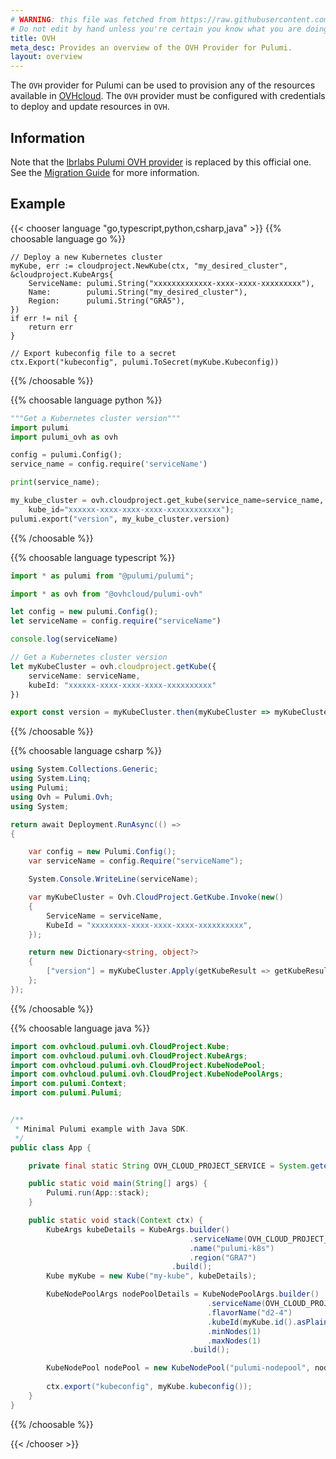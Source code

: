 ```yaml
---
# WARNING: this file was fetched from https://raw.githubusercontent.com/ovh/pulumi-ovh/v1.6.0/docs/_index.md
# Do not edit by hand unless you're certain you know what you are doing!
title: OVH
meta_desc: Provides an overview of the OVH Provider for Pulumi.
layout: overview
---
```


The `OVH` provider for Pulumi can be used to provision any of the resources available in [OVHcloud](https://www.ovhcloud.com/fr/).
The `OVH` provider must be configured with credentials to deploy and update resources in `OVH`.

## Information

Note that the [lbrlabs Pulumi OVH provider](https://github.com/lbrlabs/pulumi-ovh) is replaced by this official one. See the
[Migration Guide](https://github.com/ovh/pulumi-ovh/blob/main/docs/how-to-guides/migration-from-lbrlabs-package.md) for more information.

## Example

{{< chooser language "go,typescript,python,csharp,java" >}}
{{% choosable language go %}}

```golang
// Deploy a new Kubernetes cluster
myKube, err := cloudproject.NewKube(ctx, "my_desired_cluster", &cloudproject.KubeArgs{
    ServiceName: pulumi.String("xxxxxxxxxxxxx-xxxx-xxxx-xxxxxxxxx"),
    Name:        pulumi.String("my_desired_cluster"),
    Region:      pulumi.String("GRA5"),
})
if err != nil {
    return err
}

// Export kubeconfig file to a secret
ctx.Export("kubeconfig", pulumi.ToSecret(myKube.Kubeconfig))
```

{{% /choosable %}}

{{% choosable language python %}}

```python
"""Get a Kubernetes cluster version"""
import pulumi
import pulumi_ovh as ovh

config = pulumi.Config();
service_name = config.require('serviceName')

print(service_name);

my_kube_cluster = ovh.cloudproject.get_kube(service_name=service_name,
    kube_id="xxxxxx-xxxx-xxxx-xxxx-xxxxxxxxxxxx");
pulumi.export("version", my_kube_cluster.version)
```

{{% /choosable %}}

{{% choosable language typescript %}}

```typescript
import * as pulumi from "@pulumi/pulumi";

import * as ovh from "@ovhcloud/pulumi-ovh"

let config = new pulumi.Config();
let serviceName = config.require("serviceName")

console.log(serviceName)

// Get a Kubernetes cluster version
let myKubeCluster = ovh.cloudproject.getKube({
    serviceName: serviceName,
    kubeId: "xxxxxx-xxxx-xxxx-xxxx-xxxxxxxxxx"
}) 

export const version = myKubeCluster.then(myKubeCluster => myKubeCluster.version);
```

{{% /choosable %}}

{{% choosable language csharp %}}

```csharp
using System.Collections.Generic;
using System.Linq;
using Pulumi;
using Ovh = Pulumi.Ovh;
using System;

return await Deployment.RunAsync(() => 
{

    var config = new Pulumi.Config();
    var serviceName = config.Require("serviceName");

    System.Console.WriteLine(serviceName);

    var myKubeCluster = Ovh.CloudProject.GetKube.Invoke(new()
    {
        ServiceName = serviceName,
        KubeId = "xxxxxxxx-xxxx-xxxx-xxxx-xxxxxxxxxx",
    });

    return new Dictionary<string, object?>
    {
        ["version"] = myKubeCluster.Apply(getKubeResult => getKubeResult.Version),
    };
});
```

{{% /choosable %}}

{{% choosable language java %}}

```java
import com.ovhcloud.pulumi.ovh.CloudProject.Kube;
import com.ovhcloud.pulumi.ovh.CloudProject.KubeArgs;
import com.ovhcloud.pulumi.ovh.CloudProject.KubeNodePool;
import com.ovhcloud.pulumi.ovh.CloudProject.KubeNodePoolArgs;
import com.pulumi.Context;
import com.pulumi.Pulumi;


/**
 * Minimal Pulumi example with Java SDK.
 */
public class App {

    private final static String OVH_CLOUD_PROJECT_SERVICE = System.getenv("OVH_CLOUD_PROJECT_SERVICE");

    public static void main(String[] args) {
        Pulumi.run(App::stack);
    }

    public static void stack(Context ctx) {
        KubeArgs kubeDetails = KubeArgs.builder()
                                        .serviceName(OVH_CLOUD_PROJECT_SERVICE)
                                        .name("pulumi-k8s")
                                        .region("GRA7")
                                    .build();
        Kube myKube = new Kube("my-kube", kubeDetails);

        KubeNodePoolArgs nodePoolDetails = KubeNodePoolArgs.builder()
                                            .serviceName(OVH_CLOUD_PROJECT_SERVICE)
                                            .flavorName("d2-4")
                                            .kubeId(myKube.id().asPlaintext())
                                            .minNodes(1)
                                            .maxNodes(1)
                                        .build();

        KubeNodePool nodePool = new KubeNodePool("pulumi-nodepool", nodePoolDetails);
        
        ctx.export("kubeconfig", myKube.kubeconfig());
    }
}
```

{{% /choosable %}}

{{< /chooser >}}
